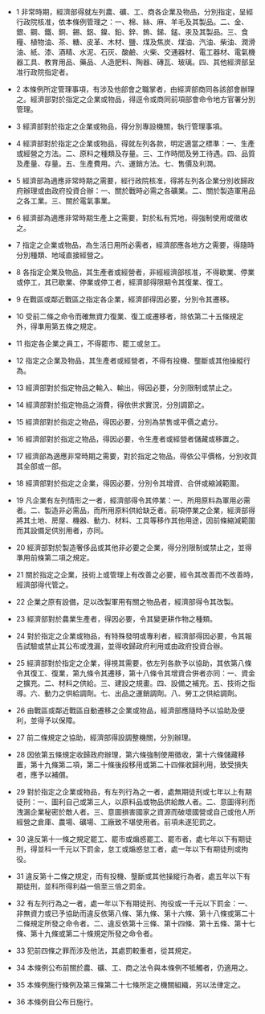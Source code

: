 * 1 非常時期，經濟部得就左列農、礦、工、商各企業及物品，分別指定，呈經行政院核准，依本條例管理之：一、棉、絲、麻、羊毛及其製品。二、金、銀、鋼、鐵、銅、錫、鋁、鎳、鉛、鋅、鎢、銻、錳、汞及其製品。三、食糧、植物油、茶、糖、皮革、木材、鹽、煤及焦炭、煤油、汽油、柴油、潤滑油、紙、漆、酒精、水泥、石灰、酸鹼、火柴、交通器材、電工器材、電氣機器工具、教育用品、藥品、人造肥料、陶器、磚瓦、玻璃。四、其他經濟部呈准行政院指定者。

* 2 本條例所定管理事項，有涉及他部會之職掌者，由經濟部商同各該部會辦理之。經濟部對於指定之企業或物品，得逕令或商同前項部會命令地方官署分別管理。

* 3 經濟部對於指定之企業或物品，得分別專設機關，執行管理事項。

* 4 經濟部對於指定之企業或物品，得就左列各款，明定適當之標準：一、生產或經營之方法。二、原料之種類及存量。三、工作時間及勞工待遇。四、品質及產量、存量。五、生產費用。六、運銷方法。七、售價及利潤。

* 5 經濟部為適應非常時期之需要，經行政院核准，得將左列各企業分別收歸政府辦理或由政府投資合辦：一、關於戰時必需之各礦業。二、關於製造軍用品之各工業。三、關於電氣事業。

* 6 經濟部為適應非常時期生產上之需要，對於私有荒地，得強制使用或徵收之。

* 7 指定之企業或物品，為生活日用所必需者，經濟部應各地方之需要，得隨時分別種類、地域直接經營之。

* 8 各指定企業及物品，其生產者或經營者，非經經濟部核准，不得歇業、停業或停工，其已歇業、停業或停工者，經濟部得限期令其復業、復工。

* 9 在戰區或鄰近戰區之指定各企業，經濟部得因必要，分別令其遷移。

* 10 受前二條之命令而確無資力復業、復工或遷移者，除依第二十五條規定外，得準用第五條之規定。

* 11 指定各企業之員工，不得罷市、罷工或怠工。

* 12 指定之企業及物品，其生產者或經營者，不得有投機、壟斷或其他操縱行為。

* 13 經濟部對於指定物品之輸入、輸出，得因必要，分別限制或禁止之。

* 14 經濟部對於指定物品之消費，得依供求實況，分別調節之。

* 15 經濟部對於指定之物品，得因必要，分別為禁售或平價之處分。

* 16 經濟部對於指定之物品，得因必要，令生產者或經營者儲藏或移置之。

* 17 經濟部為適應非常時期之需要，對於指定之物品，得依公平價格，分別收買其全部或一部。

* 18 經濟部對於指定之企業，得因必要，分別令其增資、合併或縮減範圍。

* 19 凡企業有左列情形之一者，經濟部得令其停業：一、所用原料為軍用必需者。二、製造非必需品，而所用原料供給缺乏者。前項停業之企業，經濟部得將其土地、房屋、機器、動力、材料、工具等移作其他用途，因前條縮減範圍而其設備足供別用者，亦同。

* 20 經濟部對於製造奢侈品或其他非必要之企業，得分別限制或禁止之，並得準用前條第二項之規定。

* 21 關於指定之企業，技術上或管理上有改善之必要，經令其改善而不改善時，經濟部得代管之。

* 22 企業之原有設備，足以改製軍用有關之物品者，經濟部得令其改製。

* 23 經濟部對於農業生產者，得因必要，令其變更耕作物之種類。

* 24 對於指定之企業或物品，有特殊發明或專利者，經濟部得因必要，令其報告試驗或禁止其公布或洩漏，並得收歸政府利用或由政府投資合辦。

* 25 經濟部對於指定之企業，得視其需要，依左列各款予以協助，其依第八條令其復工、復業，第九條令其遷移，第十八條令其增資合併者亦同：一、資金之擴充。二、材料之供給。三、建設之規畫。四、設備之補充。五、技術之指導。六、動力之供給調劑。七、出品之運銷調劑。八、勞工之供給調劑。

* 26 由戰區或鄰近戰區自動遷移之企業或物品，經濟部應隨時予以協助及便利，並得予以保障。

* 27 前二條規定之協助，經濟部得設調整機關，分別辦理。

* 28 因依第五條規定收歸政府辦理，第六條強制使用徵收，第十六條儲藏移置，第十九條第二項，第二十條後段移用或第二十四條收歸利用，致受損失者，應予以補償。

* 29 對於指定之企業或物品，有左列行為之一者，處無期徒刑或七年以上有期徒刑：一、圖利自己或第三人，以原料品或物品供給敵人者。二、意圖得利而洩漏企業秘密於敵人者。三、意圖損害國家之資源而破壞國營或自己或他人所經營之倉庫、農場、礦場、工廠致不堪使用者。前項未遂犯罰之。

* 30 違反第十一條之規定罷工、罷市或煽惑罷工、罷市者，處七年以下有期徒刑，得並科一千元以下罰金，怠工或煽惑怠工者，處一年以下有期徒刑或拘役。

* 31 違反第十二條之規定，而有投機、壟斷或其他操縱行為者，處五年以下有期徒刑，並科所得利益一倍至三倍之罰金。

* 32 有左列行為之一者，處一年以下有期徒刑、拘役或一千元以下罰金：一、非無資力或已予協助而違反依第八條、第九條、第十六條、第十八條或第二十二條規定所發之命令者。二、違反依第十三條、第十四條、第十五條、第十七條、第十九條或第二十條規定所發之命令者。

* 33 犯前四條之罪而涉及他法，其處罰較重者，從其規定。

* 34 本條例公布前關於農、礦、工、商之法令與本條例不牴觸者，仍適用之。

* 35 本條例施行條例及第三條第二十七條所定之機關組織，另以法律定之。

* 36 本條例自公布日施行。

